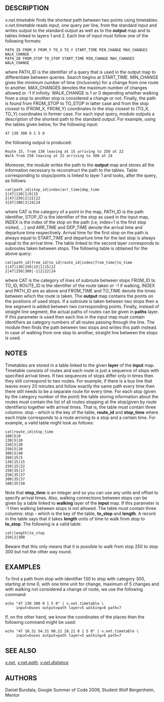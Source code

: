 ## DESCRIPTION

*v.net.timetable* finds the shortest path between two points using
timetables. *v.net.timetable* reads input, one query per line, from the
standard input and writes output to the standard output as well as to
the **output** map and to tables linked to layers 1 and 2. Each line of
input must follow one of the following formats:

```shell
PATH_ID FROM_X FROM_Y TO_X TO_Y START_TIME MIN_CHANGE MAX_CHANGES WALK_CHANGE
PATH_ID FROM_STOP TO_STOP START_TIME MIN_CHANGE MAX_CHANGES WALK_CHANGE
```

where PATH_ID is the identifier of a query that is used in the output
map to differentiate between queries. Search begins at START_TIME.
MIN_CHANGE gives the minimum number of time (inclusively) for a change
from one route to another. MAX_CHANGES denotes the maximum number of
changes allowed or -1 if infinity. WALK_CHANGE is 1 or 0 depending
whether walking from a stop to another stop is considered a change or
not. Finally, the path is found from FROM_STOP to TO_STOP in latter case
and from the stop closest to (FROM_X, FROM_Y) coordinates to the stop
closest to (TO_X, TO_Y) coordinates in former case.
For each input query, module outputs a description of the shortest path
to the standard output. For example, using the tables given below, for
the following input:

```shell
47 130 300 0 1 5 0
```

the following output is produced:

```shell
Route 15, from 130 leaving at 15 arriving to 250 at 22
Walk from 250 leaving at 22 arriving to 300 at 24
```

Moreover, the module writes the path to the **output** map and stores
all the information necessary to reconstruct the path to the tables.
Table corresponding to stops/points is linked to layer 1 and looks,
after the query, as follows:

```shell
cat|path_id|stop_id|index|arr_time|dep_time
1|47|130|1|0|15
2|47|250|2|22|22
3|47|300|3|24|24
```

where CAT is the category of a point in the map, PATH_ID is the path
identifier, STOP_ID is the identifier of the stop as used in the input
map, INDEX is the index of the stop on the path (i.e, index=1 is the
first stop visited, ...) and ARR_TIME and DEP_TIME denote the arrival
time and departure time respectively. Arrival time for the first stop on
the path is always equal to START_TIME and departure time for the last
stop is always equal to the arrival time.
The table linked to the second layer corresponds to subroutes taken
between stops. The following table is obtained for the above query:

```shell
cat|path_id|from_id|to_id|route_id|index|from_time|to_time
1|47|130|250|15|1|15|22
2|47|250|300|-1|2|22|24
```

where CAT is the category of lines of subroute between stops FROM_ID to
TO_ID, ROUTE_ID is the identifier of the route taken or -1 if walking,
INDEX and PATH_ID are as above and FROM_TIME and TO_TIME denote the
times between which the route is taken.
The **output** map contains the points on the positions of used stops.
If a subroute is taken between two stops then a line segment is added
between two corresponding points. Finally, instead of straight line
segment, the actual paths of routes can be given in **paths** layer. If
this parameter is used then each line in the input map must contain
identifiers as category numbers of all routes passing through the line.
The module then finds the path between two stops and writes this path
instead. In case of walking from one stop to another, straight line
between the stops is used.

## NOTES

Timetables are stored in a table linked to the given **layer** of the
**input** map. Timetable consists of routes and each route is just a
sequence of stops with specified arrival times. If two sequences of
stops differ only in times then they still correspond to two routes. For
example, if there is a bus line that leaves every 20 minutes and follow
exactly the same path every time then there still needs to be a separate
route for every time. For each stop (given by the category number of the
point) the table storing information about the routes must contain the
list of all routes stopping at the stop(given by route identifiers)
together with arrival times. That is, the table must contain three
columns: stop - which is the key of the table, **route_id** and
**stop_time** where each triple corresponds to a route arriving to a
stop and a certain time. For example, a valid table might look as
follows:

```shell
cat|route_id|stop_time
100|5|0
130|5|10
150|5|20
250|5|30
300|5|40
260|15|5
130|15|15
250|15|22
150|35|17
250|35|27
300|35|37
100|35|50
```

Note that **stop_time** is an integer and so you can use any units and
offset to specify arrival times.
Also, walking connections between stops can be given by a table linked
to **walking** layer of the **input** map. If this parameter is -1 then
walking between stops is not allowed. The table must contain three
columns: stop - which is the key of the table, **to_stop** and
**length**. A record in the table says that it takes **length** units of
time to walk from stop to **to_stop**. The following is a valid table:

```shell
cat|length|to_stop
250|2|300
```

Beware that this only means that it is possible to walk from stop 250 to
stop 300 but not the other way round.

## EXAMPLES

To find a path from stop with identifier 130 to stop with category 300,
starting at time 0, with one time unit for change, maximum of 5 changes
and with walking not considered a change of route, we use the following
command:

```shell
echo "47 130 300 0 1 5 0" | v.net.timetable \
     input=buses output=path layer=5 walking=6 path=7
```

If, on the other hand, we know the coordinates of the places then the
following command might be used:

```shell
echo "47 10.31 54.31 90.21 28.21 0 1 5 0" | v.net.timetable \
     input=buses output=path layer=5 walking=6 path=7
```

## SEE ALSO

*[v.net](v.net.md), [v.net.path](v.net.path.md),
[v.net.distance](v.net.distance.md)*

## AUTHORS

Daniel Bundala, Google Summer of Code 2009, Student
Wolf Bergenheim, Mentor
